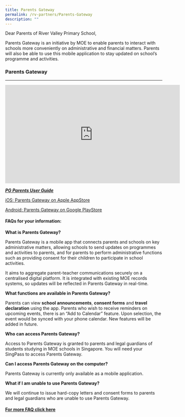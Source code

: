```yaml
---
title: Parents Gateway
permalink: /rv-partners/Parents-Gateway
description: ""
---
```

  
Dear Parents of River Valley Primary School,  

  

Parents Gateway is an initiative by MOE to enable parents to interact with schools more conveniently on administrative and financial matters. Parents will also be able to use this mobile application to stay updated on school’s programme and activities.

  

### **Parents Gateway**
-------------------

<iframe width="560" height="315" src="https://www.youtube.com/embed/PCM5o8jAncc" title="YouTube video player" frameborder="0" allow="accelerometer; autoplay; clipboard-write; encrypted-media; gyroscope; picture-in-picture" allowfullscreen></iframe>

**_[PG Parents User Guide](https://rivervalleypri.moe.edu.sg/qql/slot/u167/Parents%20Gateway/PG-Parents-User-Guide.pdf)_**

[iOS: Parents Gateway on Apple AppStore](https://apps.apple.com/sg/app/parents-gateway/id1267198708)

[Android: Parents Gateway on Google PlayStore](https://play.google.com/store/apps/details?id=com.moe.pgp)

  

#### **FAQs for your information:** 

  

**What is Parents Gateway?**

Parents Gateway is a mobile app that connects parents and schools on key administrative matters, allowing schools to send updates on programmes and activities to parents, and for parents to perform administrative functions such as providing consent for their children to participate in school activities.

  

It aims to aggregate parent-teacher communications securely on a centralised digital platform. It is integrated with existing MOE records systems, so updates will be reflected in Parents Gateway in real-time.

**What functions are available in Parents Gateway?**  

Parents can view **school announcements**, **consent forms** and **travel declaration** using the app. Parents who wish to receive reminders on upcoming events, there is an “Add to Calendar” feature. Upon selection, the event would be synced with your phone calendar. New features will be added in future.

**Who can access Parents Gateway?**  

Access to Parents Gateway is granted to parents and legal guardians of students studying in MOE schools in Singapore. You will need your SingPass to access Parents Gateway.

  

**Can I access Parents Gateway on the computer?**

Parents Gateway is currently only available as a mobile application.

**What if I am unable to use Parents Gateway?**

We will continue to issue hard-copy letters and consent forms to parents and legal guardians who are unable to use Parents Gateway.

  

#### [For more FAQ click here](https://pg.moe.edu.sg/faq)